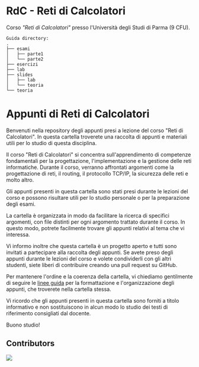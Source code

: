 # RdC - Reti di Calcolatori
Corso _"Reti di Calcolatori"_ presso l'Università degli Studi di Parma (9 CFU).

```
Guida directory:
.
├── esami
│   ├── parte1
│   └── parte2
├── esercizi
├── lab
├── slides
│   ├── lab
│   └── teoria
└── teoria

```

# Appunti di Reti di Calcolatori
Benvenuti nella repository degli appunti presi a lezione del corso "Reti di Calcolatori". In questa cartella troverete una raccolta di appunti e materiali utili per lo studio di questa disciplina.

Il corso "Reti di Calcolatori" si concentra sull'apprendimento di competenze fondamentali per la progettazione, l'implementazione e la gestione delle reti informatiche. Durante il corso, verranno affrontati argomenti come la progettazione di reti, il routing, il protocollo TCP/IP, la sicurezza delle reti e molto altro.

Gli appunti presenti in questa cartella sono stati presi durante le lezioni del corso e possono risultare utili per lo studio personale o per la preparazione degli esami.

La cartella è organizzata in modo da facilitare la ricerca di specifici argomenti, con file distinti per ogni argomento trattato durante il corso. In questo modo, potrete facilmente trovare gli appunti relativi al tema che vi interessa.

Vi informo inoltre che questa cartella è un progetto aperto e tutti sono invitati a partecipare alla raccolta degli appunti. Se avete preso degli appunti durante le lezioni del corso e volete condividerli con gli altri studenti, siete liberi di contribuire creando una pull request su GitHub.

Per mantenere l'ordine e la coerenza della cartella, vi chiediamo gentilmente di seguire le [linee guida](https://github.com/unipr-org/.github/wiki#linee-guida-per-i-contributi) per la formattazione e l'organizzazione degli appunti, che troverete nella cartella stessa.

Vi ricordo che gli appunti presenti in questa cartella sono forniti a titolo informativo e non sostituiscono in alcun modo lo studio dei testi di riferimento consigliati dal docente.

Buono studio!

## Contributors
<a href="https://github.com/unipr-org/RdC/graphs/contributors">
  <img src="https://contrib.rocks/image?repo=unipr-org/RdC" />
</a>
